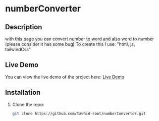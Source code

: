 # numberConverter

## Description
with this page you can convert number to word and also word to number (please consider it has some bug)
To create this I use: "html, js, tailwindCss"

## Live Demo
You can view the live demo of the project here: [Live Demo](https://tawhid-root.github.io/numberConverter/)

## Installation
1. Clone the repo:
   ```bash
   git clone https://github.com/tawhid-root/numberConverter.git
